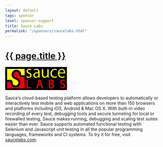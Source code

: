 ```yaml
---
layout: default
tags: sponsor
level: sponsor-support
title: Sauce Labs
permalink: "/sponsors/saucelabs.html"
---
```


<h1 class="sponsor">
  <a href="{{page.permalink}}">{{ page.title }}</a>
</h1>

<img src="/sponsors/images/saucelabs.png" class="sponsor" />

Sauce’s cloud-based testing platform allows developers to automatically or interactively test mobile and web applications on more than 150 browsers and platforms including iOS, Android & Mac OS X. With built-in video recording of every test, debugging tools and secure tunneling for local or firewalled testing, Sauce makes running, debugging and scaling test suites easier than ever. Sauce supports automated functional testing with Selenium and Javascript unit testing in all the popular programming languages, frameworks and CI systems. To try it for free, visit <a href="http://saucelabs.com" target="_blank" rel="nofollow">saucelabs.com</a>.
